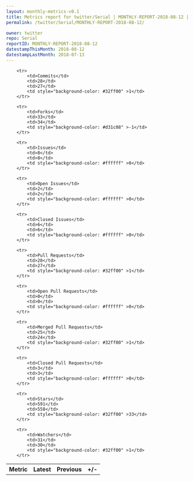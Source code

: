```yaml
---
layout: monthly-metrics-v0.1
title: Metrics report for twitter/Serial | MONTHLY-REPORT-2018-08-12 | 2018-08-12
permalink: /twitter/Serial/MONTHLY-REPORT-2018-08-12/

owner: twitter
repo: Serial
reportID: MONTHLY-REPORT-2018-08-12
datestampThisMonth: 2018-08-12
datestampLastMonth: 2018-07-13
---
```



<table style="width: 100%;">
    <tr>
        <th>Metric</th>
        <th>Latest</th>
        <th>Previous</th>
        <th>+/-</th>
    </tr>

        <tr>
            <td>Commits</td>
            <td>28</td>
            <td>27</td>
            <td style="background-color: #32ff00" >1</td>
        </tr>
        
        <tr>
            <td>Forks</td>
            <td>33</td>
            <td>34</td>
            <td style="background-color: #d31c08" >-1</td>
        </tr>
        
        <tr>
            <td>Issues</td>
            <td>8</td>
            <td>8</td>
            <td style="background-color: #ffffff" >0</td>
        </tr>
        
        <tr>
            <td>Open Issues</td>
            <td>2</td>
            <td>2</td>
            <td style="background-color: #ffffff" >0</td>
        </tr>
        
        <tr>
            <td>Closed Issues</td>
            <td>6</td>
            <td>6</td>
            <td style="background-color: #ffffff" >0</td>
        </tr>
        
        <tr>
            <td>Pull Requests</td>
            <td>28</td>
            <td>27</td>
            <td style="background-color: #32ff00" >1</td>
        </tr>
        
        <tr>
            <td>Open Pull Requests</td>
            <td>0</td>
            <td>0</td>
            <td style="background-color: #ffffff" >0</td>
        </tr>
        
        <tr>
            <td>Merged Pull Requests</td>
            <td>25</td>
            <td>24</td>
            <td style="background-color: #32ff00" >1</td>
        </tr>
        
        <tr>
            <td>Closed Pull Requests</td>
            <td>3</td>
            <td>3</td>
            <td style="background-color: #ffffff" >0</td>
        </tr>
        
        <tr>
            <td>Stars</td>
            <td>591</td>
            <td>558</td>
            <td style="background-color: #32ff00" >33</td>
        </tr>
        
        <tr>
            <td>Watchers</td>
            <td>31</td>
            <td>30</td>
            <td style="background-color: #32ff00" >1</td>
        </tr>
        
</table>
